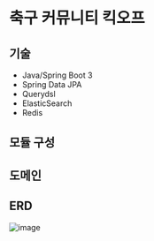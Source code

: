 # 축구 커뮤니티 킥오프

## 기술
- Java/Spring Boot 3
- Spring Data JPA
- Querydsl 
- ElasticSearch
- Redis

## 모듈 구성

## 도메인

## ERD

![image](https://github.com/offkick/kickoff/assets/153713451/cc815140-480e-47d5-a355-5ba8eaa0433a)
